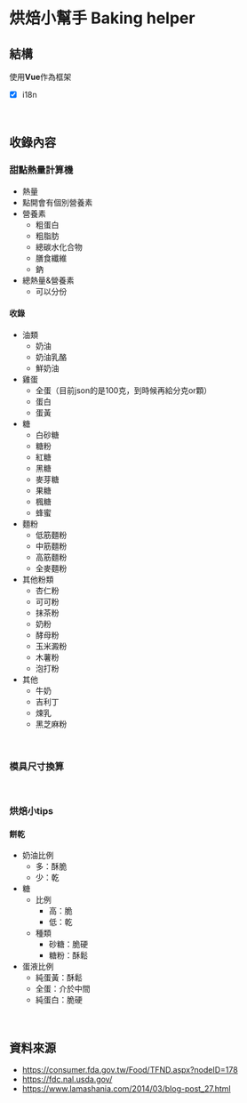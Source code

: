 # 烘焙小幫手 Baking helper

## 結構
使用**Vue**作為框架
   - [x] i18n
<br>

## 收錄內容
### 甜點熱量計算機
* 熱量
* 點開會有個別營養素
* 營養素
    * 粗蛋白
    * 粗脂肪
    * 總碳水化合物
    * 膳食纖維
    * 鈉
* 總熱量&營養素
  * 可以分份

#### 收錄
* 油類
    * 奶油
    * 奶油乳酪
    * 鮮奶油
* 雞蛋
    * 全蛋（目前json的是100克，到時候再給分克or顆）
    * 蛋白
    * 蛋黃
* 糖
    * 白砂糖
    * 糖粉
    * 紅糖
    * 黑糖
    * 麥芽糖
    * 果糖
    * 楓糖
    * 蜂蜜
* 麵粉
    * 低筋麵粉
    * 中筋麵粉
    * 高筋麵粉
    * 全麥麵粉
* 其他粉類
    * 杏仁粉
    * 可可粉
    * 抹茶粉
    * 奶粉
    * 酵母粉
    * 玉米澱粉
    * 木薯粉
    * 泡打粉
* 其他
    * 牛奶
    * 吉利丁
    * 煉乳
    * 黑芝麻粉
<br>

### 模具尺寸換算
<br>

### 烘焙小tips

#### **餅乾**
* 奶油比例
    * 多：酥脆
    * 少：乾
* 糖
    * 比例
        * 高：脆
        * 低：乾
    * 種類
        * 砂糖：脆硬
        * 糖粉：酥鬆
* 蛋液比例
    * 純蛋黃：酥鬆
    * 全蛋：介於中間
    * 純蛋白：脆硬
<br>

## 資料來源
* https://consumer.fda.gov.tw/Food/TFND.aspx?nodeID=178
* https://fdc.nal.usda.gov/
* https://www.lamashania.com/2014/03/blog-post_27.html
